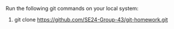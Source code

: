 Run the following git commands on your local system:
1. git clone https://github.com/SE24-Group-43/git-homework.git
